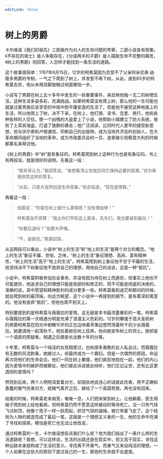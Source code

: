 ```yaml
---
editLink: false
---
```


# 树上的男爵

卡尔维诺《我们的祖先》三部曲作为对人的生存问题的考察，三部小说各有侧重。《不存在的骑士》是人争取存在，《分成两半的子爵》是人摆脱生命不完整的痛苦，《树上的男爵》则回答，人怎样才能找到一条生活的道路。

这个故事很简单：1767年6月15日，12岁的柯希莫因为忍受不了父亲阿米尼奥·迪·隆多男爵的专制，一气之下爬到了树上，并发誓不再下树。从此，直到65岁的柯希莫去世，他从未用双脚接触过地面哪怕一步。

小说写了男爵在树上五十多年中发生的一些重要事件，来反映他独一无二的树栖生活。这种生活多姿多彩，充满挑战。如果柯希莫没有爬上树，那么他的一生可能也就是过着贵族应该享受的中规中矩平庸安逸的生活了，但是他不接受这种地面上的生活，所以他爬上了树，决不下来。在树上，他打猎、读书、恋爱、旅行，他和各种各样的人交往，使一个凶残的大盗爱上了小说，他帮助小城建立了防火系统，挫败了土耳其海盗，打退了狼群的袭击；他广泛阅读，比同时代人更早的接受新思想，他与伏尔泰和卢梭通信，印刷自己的出版物，成为当地共济会的创始人，在大革命期间组织了当地的革命，成为市政委员会的一员，连拿破仑视察意大利的时候都慕名来拜访他。

《树上的男爵》中“树”是有象征的。柯希莫爬到树上这种行为也是有象征的。书上有两段话，就是很好的说明。先看这一段：

> “我哥哥认为，”我回答说，“谁想看清尘世就应同它保持必要的距离。”伏尔泰很欣赏这样的答复。

> “从前，只是大自然创造生命现象，”他总结道，“现在是理智。”

再看这一段：

> 伯爵说：“你留在树上做什么事情呢？没有理由呀！”

> 柯希莫张开双臂：“我比你们早到这上面来，先生们，我也要留到最后！”

> “你要后退吗？”伯爵大声嚷。

> “不，是抵抗。”男爵回答。

从这两段可以看出，小说中“树上的生活”和“地上的生活”是两个对立的概念。“地上的生活”象征平庸、世俗、乏味，“树上的生活”象征理想、高尚、富有精神性，“树上的生活”高于“地上的生活”。柯希莫爬到树上象征他不甘于平庸的生活，他坚持决不下树象征他不放弃自己的理想，用他自己的话说，这是一种“抵抗”。

小说中，柯希莫积极参加社会事务，并没有因为待在树上而遁世，但事实上他也不可能遁世，他追求自己的理想只能是局部的和修正的，而不可能是彻底的决绝的，准确的说，其中愿望和精神胜利的成分更多一些。柯希莫每到迷茫和郁闷的时候，就会爬到树的最顶端，向远方眺望，这个小说中一再提到的细节，是有着深刻寓意的。他没有放弃“抵抗”，但他也爬不到天上。

特别要提到的是柯希莫与薇莪拉的爱情，这无疑是本书最浓墨重彩的一笔。柯希莫与薇莪拉的第一次相遇分明是充满了浪漫主义色彩的。12岁的攀援于高大圣栎树的男爵柯希莫在阳光中俯瞰10岁的正在边啃着苹果边悠然荡着秋千的少女薇莪拉。她邀请他一起荡秋千。他拉着她在树上狂奔。他向她宣布树上的领土。她却是一个调皮的质疑者。相遇之后便是长达数十年的分离。

十年里，柯希莫与一个纯洁的女孩相爱过，也和很多勇敢的女人私会过。而薇莪拉有无数的风流韵事，她嫁过人，却最终成为一个寡妇。但是一次偶然的原因，命运再次将他们的生命会合。他们一同在树上攀援，他们疯狂地抱在一起，他们的内心因为爱情中的嫉妒而被撕扯，他们彼此诉说彼此倾听，他们忘记尘世，还有比这更透彻的爱情吗？

然而到后来，两个人明明深爱着对方，却固执地说违心的话彼此伤害，用不正确和愚蠢的傲气伤害对方，她赌气离开之后，嫁给了一个英国贵族，再也没有回来。

结尾的时候，柯希莫老来病至，奄奄一息，人们把床架到树上，让他躺着，医生用梯子爬到树上给他看病，但柯希莫仍然不愿意这样被动的等待死亡。当一只热气球飞过树顶，他像个孩子一样一跃而起，抓住气球的锚绳，被它带着飞走了。这个结局为人物的塑造完成了最后一笔，这就是一个理想主义者的一生，他的生命中充满了寻找和探索，哪怕是死亡也无法让他改变。

通过柯希莫的一生，卡尔维诺想告诉我们什么呢？他为我们指出了一条什么样的生活道路呢？我想，可以这样说，生活的出路还是在现实中，但又高于现实，寻找这种出路本身就构成了生活的意义。寻找离不开勇气，而勇气又来自纯洁的理想。一个人如果在这些大的原则下度过自己的一生，那他的生命就不会虚度。

